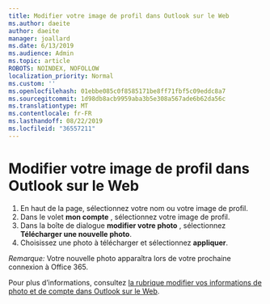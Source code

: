 ```yaml
---
title: Modifier votre image de profil dans Outlook sur le Web
ms.author: daeite
author: daeite
manager: joallard
ms.date: 6/13/2019
ms.audience: Admin
ms.topic: article
ROBOTS: NOINDEX, NOFOLLOW
localization_priority: Normal
ms.custom: ''
ms.openlocfilehash: 01ebbe085c0f8585171be8ff71fbf5c09eddc8a7
ms.sourcegitcommit: 1d98db8acb9959aba3b5e308a567ade6b62da56c
ms.translationtype: MT
ms.contentlocale: fr-FR
ms.lasthandoff: 08/22/2019
ms.locfileid: "36557211"
---
```

# <a name="change-your-profile-picture-in-outlook-on-the-web"></a>Modifier votre image de profil dans Outlook sur le Web

1. En haut de la page, sélectionnez votre nom ou votre image de profil.
1. Dans le volet **mon compte** , sélectionnez votre image de profil.
1. Dans la boîte de dialogue **modifier votre photo** , sélectionnez **Télécharger une nouvelle photo**.
1. Choisissez une photo à télécharger et sélectionnez **appliquer**.

*Remarque:* Votre nouvelle photo apparaîtra lors de votre prochaine connexion à Office 365.

Pour plus d’informations, consultez [la rubrique modifier vos informations de photo et de compte dans Outlook sur le Web](https://support.office.com/article/b2dbb289-851d-4bed-93c3-3e136f5659ec).